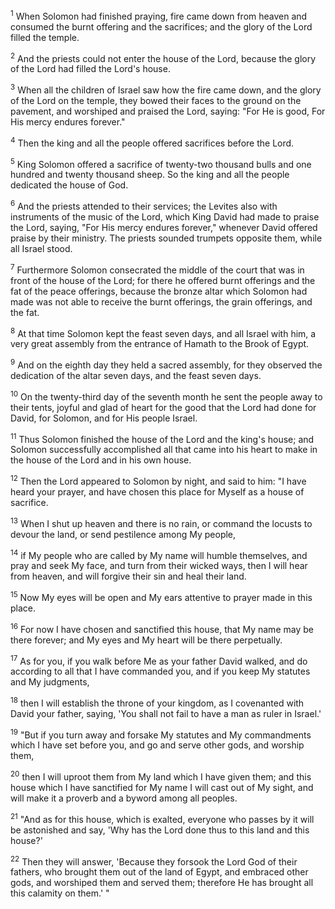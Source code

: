 <sup>1</sup> 
When Solomon had finished praying, fire came down from heaven and consumed the burnt offering and the sacrifices; and the glory of the Lord filled the temple. 

<sup>2</sup> 
And the priests could not enter the house of the Lord, because the glory of the Lord had filled the Lord's house. 

<sup>3</sup> 
When all the children of Israel saw how the fire came down, and the glory of the Lord on the temple, they bowed their faces to the ground on the pavement, and worshiped and praised the Lord, saying: "For He is good, For His mercy endures forever." 

<sup>4</sup> 
Then the king and all the people offered sacrifices before the Lord. 

<sup>5</sup> 
King Solomon offered a sacrifice of twenty-two thousand bulls and one hundred and twenty thousand sheep. So the king and all the people dedicated the house of God. 

<sup>6</sup> 
And the priests attended to their services; the Levites also with instruments of the music of the Lord, which King David had made to praise the Lord, saying, "For His mercy endures forever," whenever David offered praise by their ministry. The priests sounded trumpets opposite them, while all Israel stood. 

<sup>7</sup> 
Furthermore Solomon consecrated the middle of the court that was in front of the house of the Lord; for there he offered burnt offerings and the fat of the peace offerings, because the bronze altar which Solomon had made was not able to receive the burnt offerings, the grain offerings, and the fat. 

<sup>8</sup> 
At that time Solomon kept the feast seven days, and all Israel with him, a very great assembly from the entrance of Hamath to the Brook of Egypt. 

<sup>9</sup> 
And on the eighth day they held a sacred assembly, for they observed the dedication of the altar seven days, and the feast seven days. 

<sup>10</sup> 
On the twenty-third day of the seventh month he sent the people away to their tents, joyful and glad of heart for the good that the Lord had done for David, for Solomon, and for His people Israel. 

<sup>11</sup> 
Thus Solomon finished the house of the Lord and the king's house; and Solomon successfully accomplished all that came into his heart to make in the house of the Lord and in his own house.

<sup>12</sup> 
Then the Lord appeared to Solomon by night, and said to him: "I have heard your prayer, and have chosen this place for Myself as a house of sacrifice. 

<sup>13</sup> 
When I shut up heaven and there is no rain, or command the locusts to devour the land, or send pestilence among My people, 

<sup>14</sup> 
if My people who are called by My name will humble themselves, and pray and seek My face, and turn from their wicked ways, then I will hear from heaven, and will forgive their sin and heal their land. 

<sup>15</sup> 
Now My eyes will be open and My ears attentive to prayer made in this place. 

<sup>16</sup> 
For now I have chosen and sanctified this house, that My name may be there forever; and My eyes and My heart will be there perpetually. 

<sup>17</sup> 
As for you, if you walk before Me as your father David walked, and do according to all that I have commanded you, and if you keep My statutes and My judgments, 

<sup>18</sup> 
then I will establish the throne of your kingdom, as I covenanted with David your father, saying, 'You shall not fail to have a man as ruler in Israel.' 

<sup>19</sup> 
"But if you turn away and forsake My statutes and My commandments which I have set before you, and go and serve other gods, and worship them, 

<sup>20</sup> 
then I will uproot them from My land which I have given them; and this house which I have sanctified for My name I will cast out of My sight, and will make it a proverb and a byword among all peoples. 

<sup>21</sup> 
"And as for this house, which is exalted, everyone who passes by it will be astonished and say, 'Why has the Lord done thus to this land and this house?' 

<sup>22</sup> 
Then they will answer, 'Because they forsook the Lord God of their fathers, who brought them out of the land of Egypt, and embraced other gods, and worshiped them and served them; therefore He has brought all this calamity on them.' "